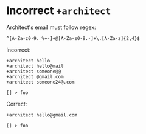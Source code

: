 # Incorrect `+architect`

Architect's email must follow regex:

```regexp
^[A-Za-z0-9._%+-]+@[A-Za-z0-9.-]+\.[A-Za-z]{2,4}$
```

Incorrect:

```eo
+architect hello
+architect hello@mail
+architect someone@@
+architect @gmail.com
+architect someone24@.com

[] > foo
```

Correct:

```eo
+architect hello@gmail.com

[] > foo
```
